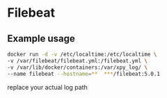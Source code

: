 # Filebeat

## Example usage
```bash
docker run -d -v /etc/localtime:/etc/localtime \
-v /var/filebeat/filebeat.yml:/filebeat.yml \
-v /var/lib/docker/containers:/var/xpy_log/ \
--name filebeat --hostname=**  ***/filebeat:5.0.1

```

replace your actual log path 
